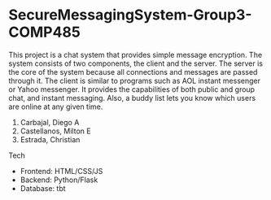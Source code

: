 # SecureMessagingSystem-Group3-COMP485


This project is a chat system that provides simple message encryption. The
system consists of two components, the client and the server. The server is the
core of the system because all connections and messages are passed through
it. The client is similar to programs such as AOL instant messenger or Yahoo
messenger. It provides the capabilities of both public and group chat, and instant
messaging. Also, a buddy list lets you know which users are online at any given
time.
1. Carbajal, Diego A
2. Castellanos, Milton E
3. Estrada, Christian


Tech
- Frontend: HTML/CSS/JS
- Backend: Python/Flask
- Database: tbt
